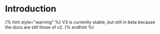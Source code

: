 # Introduction

{% hint style="warning" %}
V3 is currently stable, but still in beta because the docs are still those of v2.
{% endhint %}
